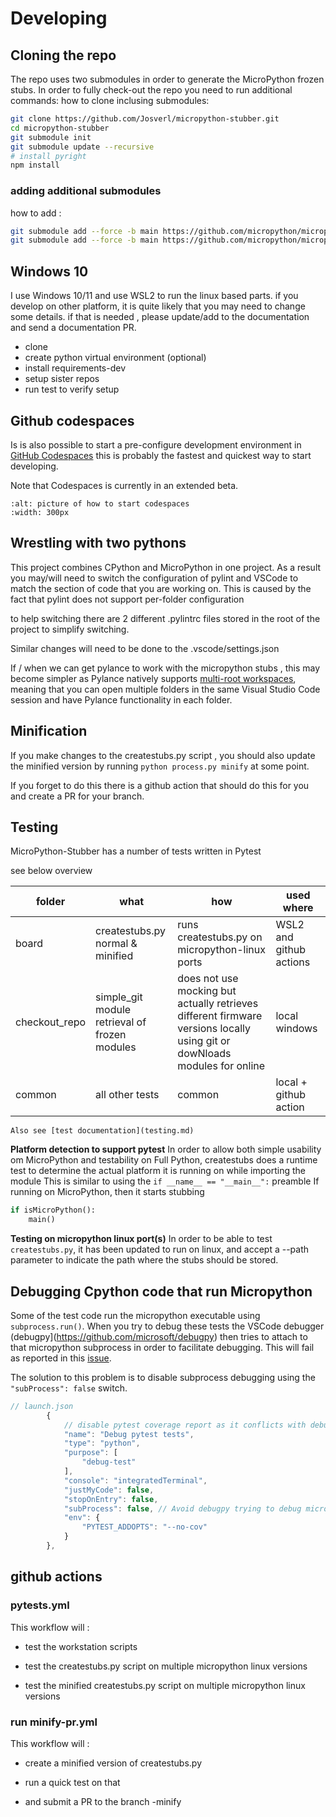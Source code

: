 
# Developing

## Cloning the repo 
The repo uses two submodules in order to generate the MicroPython frozen stubs.
In order to fully check-out the repo you need to run additional commands: 
how to clone inclusing submodules: 
``` bash
git clone https://github.com/Josverl/micropython-stubber.git
cd micropython-stubber
git submodule init
git submodule update --recursive
# install pyright
npm install 
```

### adding additional submodules 
how to add : 
``` bash
git submodule add --force -b main https://github.com/micropython/micropython.git 
git submodule add --force -b main https://github.com/micropython/micropython-lib.git 
```

## Windows 10 
I use Windows 10/11 and use WSL2 to run the linux based parts. 
if you develop on other platform, it is quite likely that you may need to change some details. if that is needed , please update/add to the documentation and send a documentation PR.

* clone 
* create python virtual environment (optional) 
* install requirements-dev 
* setup sister repos
* run test to verify setup 

## Github codespaces 

Is is also possible to start a pre-configure development environment in [GitHub Codespaces](https://github.com/features/codespaces)
this is probably the fastest and quickest way to start developing.

Note that Codespaces is currently in an extended beta. 
```{image} img/codespaces.png
:alt: picture of how to start codespaces
:width: 300px
```


## Wrestling with two pythons 

This project combines CPython and MicroPython in one project.  As a result you may/will need to switch the configuration of pylint and VSCode to match the section of code that you are working on.  This is caused by the fact that pylint does not support per-folder configuration 

to help switching there are 2 different .pylintrc files stored in the root of the project to simplify switching.

Similar changes will need to be done to the .vscode/settings.json 

If / when we can get pylance  to work with the micropython stubs , this may become simpler as 
Pylance natively supports [multi-root workspaces](https://code.visualstudio.com/docs/editor/multi-root-workspaces), meaning that you can open multiple folders in the same Visual Studio Code session and have Pylance functionality in each folder.

## Minification 

If you make changes to the createstubs.py script , you should also update the minified version by running `python process.py minify` at some point.

If you forget to do this there is a github action that should do this for you and create a PR for your branch.

## Testing 

MicroPython-Stubber has a number of tests written in Pytest

see below overview

| folder        | what                                               | how                                                          | used where              |
| ------------- | -------------------------------------------------- | ------------------------------------------------------------ | ----------------------- |
| board         | createstubs.py<br />normal & minified              | runs createstubs.py on micropython-linux ports               | WSL2 and github actions |
| checkout_repo | simple_git module<br />retrieval of frozen modules | does not use mocking but actually retrieves different firmware versions locally using git or dowNloads modules for online | local windows           |
| common        | all other tests                                    | common                                                       | local + github action   |

```{note}
Also see [test documentation](testing.md)
```

**Platform detection to support pytest**
In order to allow both simple usability om MicroPython and testability on Full Python,
createstubs does a runtime test to determine the actual platform it is running on while importing the module
This is similar to using the `if __name__ == "__main__":` preamble 
If running on MicroPython,
    then it starts stubbing 

``` python
if isMicroPython():
    main()
```



**Testing on micropython linux port(s)**
In order to be able to test `createstubs.py`, it has been updated to run on linux, and accept a --path parameter to indicate the path where the stubs should be stored.

## Debugging Cpython code that run Micropython 

Some of the test code run the micropython executable using `subprocess.run()`.
When you try to debug these tests the VSCode debugger (debugpy](https://github.com/microsoft/debugpy) then tries to attach to that micropython subprocess in order to facilitate debugging.
This will fail as reported in this [issue](https://github.com/microsoft/debugpy/issues/781).  

The solution to this problem is to disable subprocess debugging using the `"subProcess": false` switch.

``` js
// launch.json
        {
            // disable pytest coverage report as it conflicts with debugging tests
            "name": "Debug pytest tests",
            "type": "python",
            "purpose": [
                "debug-test"
            ],
            "console": "integratedTerminal",
            "justMyCode": false,
            "stopOnEntry": false,
            "subProcess": false, // Avoid debugpy trying to debug micropython
            "env": {
                "PYTEST_ADDOPTS": "--no-cov"
            }
        },
```

## github actions

### pytests.yml 

This workflow will :

- test the workstation scripts 

- test the createstubs.py script on multiple micropython linux versions 

- test the minified createstubs.py script on multiple micropython linux versions 

### run minify-pr.yml

This workflow will :

- create a minified version of createstubs.py 

- run a quick test on that 

- and submit a PR to the branch <branch>-minify


